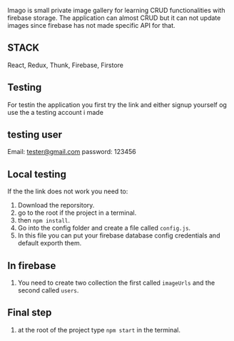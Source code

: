 Imago is small private image gallery for learning CRUD functionalities with firebase storage. 
The application can almost CRUD but it can not update images since firebase has not made specific API for that.

## STACK 
React,
Redux,
Thunk,
Firebase,
Firstore
  
## Testing
For testin the application you first try the link and either signup yourself og use the a testing account i made 
  
  ## testing user
  Email: tester@gmail.com
  password: 123456

  ## Local testing
  If the the link does not work you need to: 
  1. Download the reporsitory.
  2. go to the root if the project in a terminal.
  3. then `npm install`.
  4. Go into the config folder and create a file called `config.js`.
  5. In this file you can put your firebase database config credentials and default exporth them. 
  
  ## In firebase
  1. You need to create two collection the first called `imageUrls` and the second called `users`.
  
  ## Final step 
  1. at the root of the project type `npm start` in the terminal.
 
